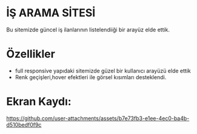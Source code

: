 # İŞ ARAMA SİTESİ

Bu sitemizde güncel iş ilanlarının listelendiiği bir arayüz elde ettik.

# Özellikler
- full responsive yapıdaki sitemizde güzel bir kullanıcı arayüzü elde ettik
- Renk geçişleri,hover efektleri ile görsel kısımları desteklendi.

# Ekran Kaydı:



https://github.com/user-attachments/assets/b7e73fb3-e1ee-4ec0-ba4b-d510bedf0f9c

